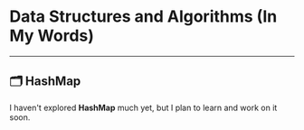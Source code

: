 # Data Structures and Algorithms (In My Words)

---

## 🗂️ HashMap

I haven't explored **HashMap** much yet, but I plan to learn and work on it soon.
